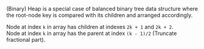 (Binary) Heap is a special case of balanced binary tree data structure where the root-node key is compared with its
children and arranged accordingly.

Node at index `k` in array has children at indexes `2k + 1` and `2k + 2`.<br/>
Node at index `k` in array has the parent at index `(k - 1)/2` (Truncate fractional part).<br/>
